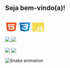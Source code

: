## Seja bem-vindo(a)! 

<div style="display: inline_block"><br>
 <img align="center" alt="HTML" height="30" width="40" src="https://raw.githubusercontent.com/devicons/devicon/master/icons/html5/html5-original.svg">
 <img align="center" alt="CSS" height="30" width="40" src="https://raw.githubusercontent.com/devicons/devicon/master/icons/css3/css3-original.svg">
 <img align="center" alt="Js" height="30" width="40" src="https://raw.githubusercontent.com/devicons/devicon/master/icons/javascript/javascript-plain.svg">
</div>

<br>

<div>
 <a href="https://github.com/suzyannefilgueirasgit">
 <img height="180em" src="https://github-readme-stats.vercel.app/api?username=suzyannefilgueirasgit&show_icons=true&theme=radical&include_all_commits=true&count_private=true"/>
 <img height="180em" src="https://github-readme-stats.vercel.app/api/top-langs/?username=suzyannefilgueirasgit&layout=compact&langs_count=6&theme=radical"/>
</div>
 
<br>
  
<div> 
 <a href="https://www.linkedin.com/in/suzyannefilgueiras" target="_blank"><img src="https://img.shields.io/badge/-LinkedIn-%230077B5?style=for-the-badge&logo=linkedin&logoColor=white" target="_blank"></a> 
 <a href = "mailto:suzyannefilgueiras@gmail.com"><img src="https://img.shields.io/badge/-Gmail-%23333?style=for-the-badge&logo=gmail&logoColor=white" target="_blank"></a>
   
 ![Snake animation](https://github.com/suzyannefilgueirasgit/suzyannefilgueirasgit/blob/output/github-contribution-grid-snake.svg)
</div>
